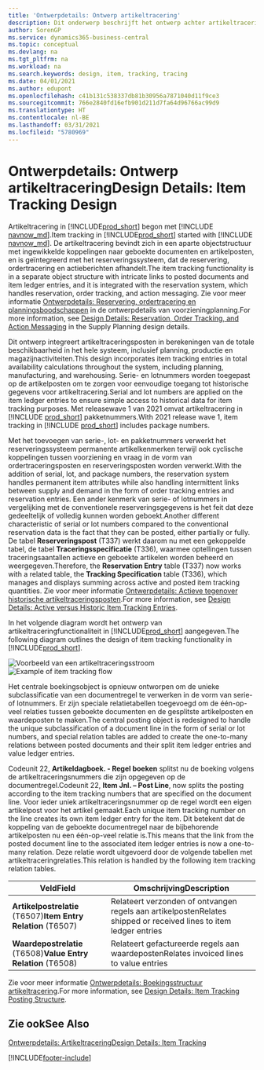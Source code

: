 ```yaml
---
title: 'Ontwerpdetails: Ontwerp artikeltracering'
description: Dit onderwerp beschrijft het ontwerp achter artikeltracering in Business Central naarmate het productversies doorloopt.
author: SorenGP
ms.service: dynamics365-business-central
ms.topic: conceptual
ms.devlang: na
ms.tgt_pltfrm: na
ms.workload: na
ms.search.keywords: design, item, tracking, tracing
ms.date: 04/01/2021
ms.author: edupont
ms.openlocfilehash: c41b131c538337db81b30956a7871040d11f9ce3
ms.sourcegitcommit: 766e2840fd16efb901d211d7fa64d96766ac99d9
ms.translationtype: HT
ms.contentlocale: nl-BE
ms.lasthandoff: 03/31/2021
ms.locfileid: "5780969"
---
```

# <a name="design-details-item-tracking-design"></a><span data-ttu-id="f4e8a-103">Ontwerpdetails: Ontwerp artikeltracering</span><span class="sxs-lookup"><span data-stu-id="f4e8a-103">Design Details: Item Tracking Design</span></span>

<span data-ttu-id="f4e8a-104">Artikeltracering in [!INCLUDE[prod_short](includes/prod_short.md)] begon met [!INCLUDE [navnow_md](includes/navnow_md.md)].</span><span class="sxs-lookup"><span data-stu-id="f4e8a-104">Item tracking in [!INCLUDE[prod_short](includes/prod_short.md)] started with [!INCLUDE [navnow_md](includes/navnow_md.md)].</span></span> <span data-ttu-id="f4e8a-105">De artikeltracering bevindt zich in een aparte objectstructuur met ingewikkelde koppelingen naar geboekte documenten en artikelposten, en is geïntegreerd met het reserveringssysteem, dat de reservering, ordertracering en actieberichten afhandelt.</span><span class="sxs-lookup"><span data-stu-id="f4e8a-105">The item tracking functionality is in a separate object structure with intricate links to posted documents and item ledger entries, and it is integrated with the reservation system, which handles reservation, order tracking, and action messaging.</span></span> <span data-ttu-id="f4e8a-106">Zie voor meer informatie [Ontwerpdetails: Reservering, ordertracering en planningsboodschappen](design-details-reservation-order-tracking-and-action-messaging.md) in de ontwerpdetails van voorzieningplanning.</span><span class="sxs-lookup"><span data-stu-id="f4e8a-106">For more information, see [Design Details: Reservation, Order Tracking, and Action Messaging](design-details-reservation-order-tracking-and-action-messaging.md) in the Supply Planning design details.</span></span>  

<span data-ttu-id="f4e8a-107">Dit ontwerp integreert artikeltraceringsposten in berekeningen van de totale beschikbaarheid in het hele systeem, inclusief planning, productie en magazijnactiviteiten.</span><span class="sxs-lookup"><span data-stu-id="f4e8a-107">This design incorporates item tracking entries in total availability calculations throughout the system, including planning, manufacturing, and warehousing.</span></span> <span data-ttu-id="f4e8a-108">Serie- en lotnummers worden toegepast op de artikelposten om te zorgen voor eenvoudige toegang tot historische gegevens voor artikeltracering.</span><span class="sxs-lookup"><span data-stu-id="f4e8a-108">Serial and lot numbers are applied on the item ledger entries to ensure simple access to historical data for item tracking purposes.</span></span> <span data-ttu-id="f4e8a-109">Met releasewave 1 van 2021 omvat artikeltracering in [!INCLUDE [prod_short](includes/prod_short.md)] pakketnummers.</span><span class="sxs-lookup"><span data-stu-id="f4e8a-109">With 2021 release wave 1, item tracking in [!INCLUDE [prod_short](includes/prod_short.md)] includes package numbers.</span></span>  

<span data-ttu-id="f4e8a-110">Met het toevoegen van serie-, lot- en pakketnummers verwerkt het reserveringssysteem permanente artikelkenmerken terwijl ook cyclische koppelingen tussen voorziening en vraag in de vorm van ordertraceringsposten en reserveringsposten worden verwerkt.</span><span class="sxs-lookup"><span data-stu-id="f4e8a-110">With the addition of serial, lot, and package numbers, the reservation system handles permanent item attributes while also handling intermittent links between supply and demand in the form of order tracking entries and reservation entries.</span></span> <span data-ttu-id="f4e8a-111">Een ander kenmerk van serie- of lotnummers in vergelijking met de conventionele reserveringsgegevens is het feit dat deze gedeeltelijk of volledig kunnen worden geboekt.</span><span class="sxs-lookup"><span data-stu-id="f4e8a-111">Another different characteristic of serial or lot numbers compared to the conventional reservation data is the fact that they can be posted, either partially or fully.</span></span> <span data-ttu-id="f4e8a-112">De tabel **Reserveringspost** (T337) werkt daarom nu met een gekoppelde tabel, de tabel **Traceringsspecificatie** (T336), waarmee optellingen tussen traceringsaantallen actieve en geboekte artikelen worden beheerd en weergegeven.</span><span class="sxs-lookup"><span data-stu-id="f4e8a-112">Therefore, the **Reservation Entry** table (T337) now works with a related table, the **Tracking Specification** table (T336), which manages and displays summing across active and posted item tracking quantities.</span></span> <span data-ttu-id="f4e8a-113">Zie voor meer informatie [Ontwerpdetails: Actieve tegenover historische artikeltraceringsposten](design-details-active-versus-historic-item-tracking-entries.md).</span><span class="sxs-lookup"><span data-stu-id="f4e8a-113">For more information, see [Design Details: Active versus Historic Item Tracking Entries](design-details-active-versus-historic-item-tracking-entries.md).</span></span>  

<span data-ttu-id="f4e8a-114">In het volgende diagram wordt het ontwerp van artikeltraceringfunctionaliteit in [!INCLUDE[prod_short](includes/prod_short.md)] aangegeven.</span><span class="sxs-lookup"><span data-stu-id="f4e8a-114">The following diagram outlines the design of item tracking functionality in [!INCLUDE[prod_short](includes/prod_short.md)].</span></span>  

<span data-ttu-id="f4e8a-115">![Voorbeeld van een artikeltraceringsstroom](media/design_details_item_tracking_design.png "Voorbeeld van een artikeltraceringsstroom")</span><span class="sxs-lookup"><span data-stu-id="f4e8a-115">![Example of item tracking flow](media/design_details_item_tracking_design.png "Example of item tracking flow")</span></span>  

<span data-ttu-id="f4e8a-116">Het centrale boekingsobject is opnieuw ontworpen om de unieke subclassificatie van een documentregel te verwerken in de vorm van serie- of lotnummers. Er zijn speciale relatietabellen toegevoegd om de één-op-veel relaties tussen geboekte documenten en de gesplitste artikelposten en waardeposten te maken.</span><span class="sxs-lookup"><span data-stu-id="f4e8a-116">The central posting object is redesigned to handle the unique subclassification of a document line in the form of serial or lot numbers, and special relation tables are added to create the one-to-many relations between posted documents and their split item ledger entries and value ledger entries.</span></span>  

<span data-ttu-id="f4e8a-117">Codeunit 22, **Artikeldagboek. - Regel boeken** splitst nu de boeking volgens de artikeltraceringsnummers die zijn opgegeven op de documentregel.</span><span class="sxs-lookup"><span data-stu-id="f4e8a-117">Codeunit 22, **Item Jnl. – Post Line**, now splits the posting according to the item tracking numbers that are specified on the document line.</span></span> <span data-ttu-id="f4e8a-118">Voor ieder uniek artikeltraceringsnummer op de regel wordt een eigen artikelpost voor het artikel gemaakt.</span><span class="sxs-lookup"><span data-stu-id="f4e8a-118">Each unique item tracking number on the line creates its own item ledger entry for the item.</span></span> <span data-ttu-id="f4e8a-119">Dit betekent dat de koppeling van de geboekte documentregel naar de bijbehorende artikelposten nu een één-op-veel relatie is.</span><span class="sxs-lookup"><span data-stu-id="f4e8a-119">This means that the link from the posted document line to the associated item ledger entries is now a one-to-many relation.</span></span> <span data-ttu-id="f4e8a-120">Deze relatie wordt uitgevoerd door de volgende tabellen met artikeltraceringrelaties.</span><span class="sxs-lookup"><span data-stu-id="f4e8a-120">This relation is handled by the following item tracking relation tables.</span></span>  

|<span data-ttu-id="f4e8a-121">Veld</span><span class="sxs-lookup"><span data-stu-id="f4e8a-121">Field</span></span>|<span data-ttu-id="f4e8a-122">Omschrijving</span><span class="sxs-lookup"><span data-stu-id="f4e8a-122">Description</span></span>|  
|---------------|---------------------------------------|  
|<span data-ttu-id="f4e8a-123">**Artikelpostrelatie** (T6507)</span><span class="sxs-lookup"><span data-stu-id="f4e8a-123">**Item Entry Relation** (T6507)</span></span>|<span data-ttu-id="f4e8a-124">Relateert verzonden of ontvangen regels aan artikelposten</span><span class="sxs-lookup"><span data-stu-id="f4e8a-124">Relates shipped or received lines to item ledger entries</span></span>|  
|<span data-ttu-id="f4e8a-125">**Waardepostrelatie** (T6508)</span><span class="sxs-lookup"><span data-stu-id="f4e8a-125">**Value Entry Relation** (T6508)</span></span>|<span data-ttu-id="f4e8a-126">Relateert gefactureerde regels aan waardeposten</span><span class="sxs-lookup"><span data-stu-id="f4e8a-126">Relates invoiced lines to value entries</span></span>|  

<span data-ttu-id="f4e8a-127">Zie voor meer informatie [Ontwerpdetails: Boekingsstructuur artikeltracering](design-details-item-tracking-posting-structure.md).</span><span class="sxs-lookup"><span data-stu-id="f4e8a-127">For more information, see [Design Details: Item Tracking Posting Structure](design-details-item-tracking-posting-structure.md).</span></span>  

## <a name="see-also"></a><span data-ttu-id="f4e8a-128">Zie ook</span><span class="sxs-lookup"><span data-stu-id="f4e8a-128">See Also</span></span>

[<span data-ttu-id="f4e8a-129">Ontwerpdetails: Artikeltracering</span><span class="sxs-lookup"><span data-stu-id="f4e8a-129">Design Details: Item Tracking</span></span>](design-details-item-tracking.md)

[!INCLUDE[footer-include](includes/footer-banner.md)]  
